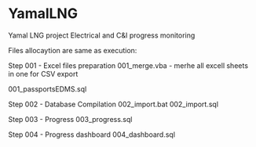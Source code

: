 # YamalLNG
Yamal LNG project Electrical and C&I progress monitoring

Files allocaytion are same as execution:

Step 001 - Excel files preparation
001_merge.vba - merhe all excell sheets in one for CSV export

001_passportsEDMS.sql

Step 002 - Database Compilation
002_import.bat
002_import.sql

Step 003 - Progress
003_progress.sql

Step 004 - Progress dashboard
004_dashboard.sql
